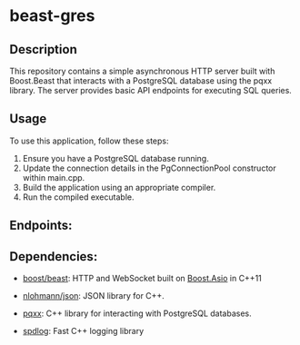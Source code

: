 # beast-gres

## Description

This repository contains a simple asynchronous HTTP server built with Boost.Beast that interacts with a PostgreSQL database using the pqxx library. The server provides basic API endpoints for executing SQL queries.

## Usage

To use this application, follow these steps:

1. Ensure you have a PostgreSQL database running.
1. Update the connection details in the PgConnectionPool constructor within main.cpp.
1. Build the application using an appropriate compiler.
1. Run the compiled executable.

## Endpoints:

## Dependencies:
- [boost/beast](https://github.com/boostorg/beast): HTTP and WebSocket built on [Boost.Asio](https://github.com/boostorg/asio) in C++11

- [nlohmann/json](https://github.com/nlohmann/json): JSON library for C++.

- [pqxx](https://github.com/jtv/libpqxx): C++ library for interacting with PostgreSQL databases.

- [spdlog](https://github.com/gabime/spdlog): Fast C++ logging library

